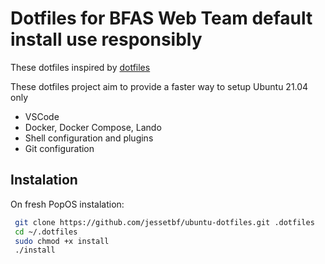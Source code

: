 # Dotfiles for BFAS Web Team default install use responsibly

These dotfiles inspired by [dotfiles](https://dotfiles.github.io/)

These dotfiles project aim to provide a faster way to setup Ubuntu 21.04 only

- VSCode
- Docker, Docker Compose, Lando
- Shell configuration and plugins
- Git configuration

## Instalation

On fresh PopOS instalation:

```sh
 git clone https://github.com/jessetbf/ubuntu-dotfiles.git .dotfiles
 cd ~/.dotfiles
 sudo chmod +x install
 ./install
```
